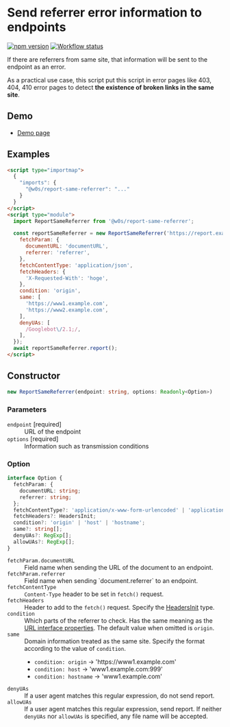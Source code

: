 # Send referrer error information to endpoints

[![npm version](https://badge.fury.io/js/%40w0s%2Freport-same-referrer.svg)](https://www.npmjs.com/package/@w0s/report-same-referrer)
[![Workflow status](https://github.com/SaekiTominaga/frontend/actions/workflows/report-same-referrer.yml/badge.svg)](https://github.com/SaekiTominaga/frontend/actions/workflows/report-same-referrer.yml)

If there are referrers from same site, that information will be sent to the endpoint as an error.

As a practical use case, this script put this script in error pages like 403, 404, 410 error pages to detect **the existence of broken links in the same site**.

## Demo

- [Demo page](https://saekitominaga.github.io/frontend/packages/report-same-referrer/demo/)

## Examples

```HTML
<script type="importmap">
  {
    "imports": {
      "@w0s/report-same-referrer": "..."
    }
  }
</script>
<script type="module">
  import ReportSameReferrer from '@w0s/report-same-referrer';

  const reportSameReferrer = new ReportSameReferrer('https://report.example.com/referrer', {
    fetchParam: {
      documentURL: 'documentURL',
      referrer: 'referrer',
    },
    fetchContentType: 'application/json',
    fetchHeaders: {
      'X-Requested-With': 'hoge',
    },
    condition: 'origin',
    same: [
      'https://www1.example.com',
      'https://www2.example.com',
    ],
    denyUAs: [
      /Googlebot\/2.1;/,
    ],
  });
  await reportSameReferrer.report();
</script>
```

## Constructor

```TypeScript
new ReportSameReferrer(endpoint: string, options: Readonly<Option>)
```

### Parameters

<dl>
<dt><code>endpoint</code> [required]</dt>
<dd>URL of the endpoint</dd>
<dt><code>options</code> [required]</dt>
<dd>Information such as transmission conditions</dd>
</dl>

### Option

```TypeScript
interface Option {
  fetchParam: {
    documentURL: string;
    referrer: string;
  };
  fetchContentType?: 'application/x-www-form-urlencoded' | 'application/json';
  fetchHeaders?: HeadersInit;
  condition?: 'origin' | 'host' | 'hostname';
  same?: string[];
  denyUAs?: RegExp[];
  allowUAs?: RegExp[];
}
```

<dl>
<dt><code>fetchParam.documentURL</code></dt>
<dd>Field name when sending the URL of the document to an endpoint.</dd>
<dt><code>fetchParam.referrer</code></dt>
<dd>Field name when sending `document.referrer` to an endpoint.</dd>
<dt><code>fetchContentType</code></dt>
<dd><code>Content-Type</code> header to be set in <code>fetch()</code> request.</dd>
<dt><code>fetchHeaders</code></dt>
<dd>Header to add to the <code>fetch()</code> request. Specify the <a href="https://fetch.spec.whatwg.org/#typedefdef-headersinit">HeadersInit</a> type.</dd>
<dt><code>condition</code></dt>
<dd>Which parts of the referrer to check. Has the same meaning as the <a href="https://developer.mozilla.org/en-US/docs/Web/API/URL#instance_properties">URL interface properties</a>. The default value when omitted is <code>origin</code>.</dd>
<dt><code>same</code></dt>
<dd>Domain information treated as the same site. Specify the format according to the value of <code>condition</code>.
<ul>
<li><code>condition: origin</code> → 'https://www1.example.com'</li>
<li><code>condition: host</code> → 'www1.example.com:999'</li>
<li><code>condition: hostname</code> → 'www1.example.com'</li>
</ul></dd>
<dt><code>denyUAs</code></dt>
<dd>If a user agent matches this regular expression, do not send report.</dd>
<dt><code>allowUAs</code></dt>
<dd>If a user agent matches this regular expression, send report. If neither <code>denyUAs</code> nor <code>allowUAs</code> is specified, any file name will be accepted.</dd>
</dl>
